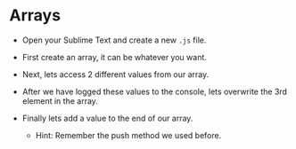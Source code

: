 # Arrays

* Open your Sublime Text and create a new `.js` file.

* First create an array, it can be whatever you want.

* Next, lets access 2 different values from our array.

* After we have logged these values to the console, lets overwrite the 3rd element in the array.

* Finally lets add a value to the end of our array.

    * Hint: Remember the push method we used before.
